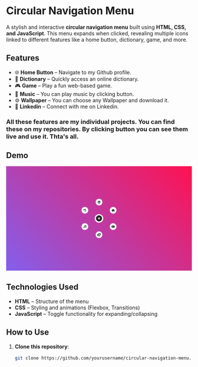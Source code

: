 # Circular Navigation Menu  

A stylish and interactive **circular navigation menu** built using **HTML, CSS, and JavaScript**. This menu expands when clicked, revealing multiple icons linked to different features like a home button, dictionary, game, and more.  

## Features  
- 🌐 **Home Button** – Navigate to my Github profile.  
- 📖 **Dictionary** – Quickly access an online dictionary.  
- 🎮 **Game** – Play a fun web-based game.  
- 📩 **Music** – You can play music by clicking button.  
- ⚙️ **Wallpaper** – You can choose any Wallpaper and download it.  
- 🔗 **Linkedin** – Connect with me on Linkedin.

### All these features are my individual projects. You can find these on my repositories. By clicking button you can see them live and use it. Thta's all.

## Demo  
![Circular Nav Menu](demo.png)  

## Technologies Used  
- **HTML** – Structure of the menu  
- **CSS** – Styling and animations (Flexbox, Transitions)  
- **JavaScript** – Toggle functionality for expanding/collapsing  

## How to Use  
1. **Clone this repository**:  
   ```sh
   git clone https://github.com/yourusername/circular-navigation-menu.git
